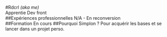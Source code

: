 #Rdcrl *(aka me)*  
Apprentie Dev front  
##Expériences professionnelles
N/A - En reconversion  
##Formation
En cours
##Pourquoi Simplon ? 
Pour acquérir les bases et se lancer dans un projet perso.
